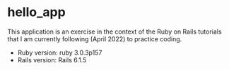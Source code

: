 # hello_app

This application is an exercise in the context of the Ruby on Rails tutorials that I am currently following (April 2022) to practice coding.

* Ruby version: ruby 3.0.3p157
* Rails version: Rails 6.1.5

